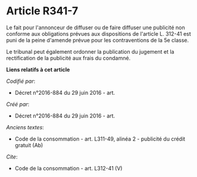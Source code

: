 # Article R341-7

Le fait pour l'annonceur de diffuser ou de faire diffuser une publicité non conforme aux obligations prévues aux dispositions
de l'article L. 312-41 est puni de la peine d'amende prévue pour les contraventions de la 5e classe. 

Le tribunal peut également ordonner la publication du jugement et la rectification de la publicité aux frais du condamné.

**Liens relatifs à cet article**

_Codifié par_:

  - Décret n°2016-884 du 29 juin 2016 - art.

_Créé par_:

  - Décret n°2016-884 du 29 juin 2016 - art.

_Anciens textes_:

  - Code de la consommation - art. L311-49, alinéa 2 - publicité du crédit gratuit (Ab)

_Cite_:

  - Code de la consommation - art. L312-41 (V)

